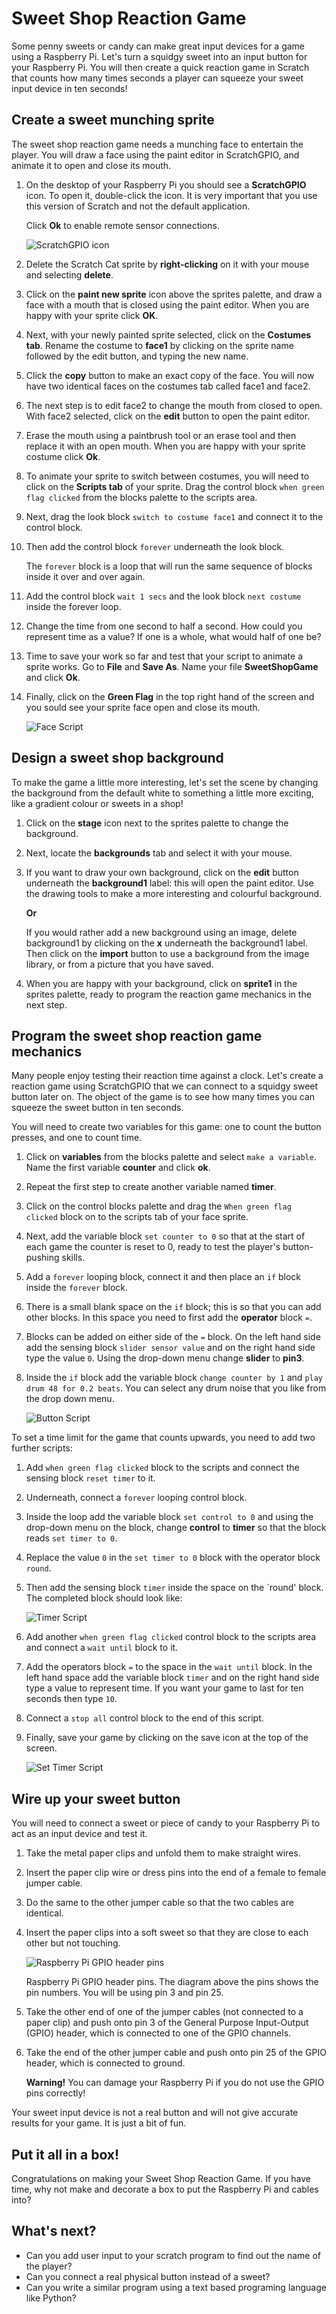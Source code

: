 # Sweet Shop Reaction Game

Some penny sweets or candy can make great input devices for a game using a Raspberry Pi. Let's turn a squidgy sweet into an input button for your Raspberry Pi. You will then create a quick reaction game in Scratch that counts how many times seconds a player can squeeze your sweet input device in ten seconds!

## Create a sweet munching sprite

The sweet shop reaction game needs a munching face to entertain the player. You will draw a face using the paint editor in ScratchGPIO, and animate it to open and close its mouth.

1. On the desktop of your Raspberry Pi you should see a **ScratchGPIO** icon. To open it, double-click the icon. It is very important that you use this version of Scratch and not the default application.

    Click **Ok** to enable remote sensor connections.

    ![](images/scratchgpio.png "ScratchGPIO icon")

1. Delete the Scratch Cat sprite by **right-clicking** on it with your mouse and selecting **delete**.

1. Click on the **paint new sprite** icon above the sprites palette, and draw a face with a mouth that is closed using the paint editor. When you are happy with your sprite click **OK**.

1. Next, with your newly painted sprite selected, click on the **Costumes tab**. Rename the costume to **face1** by clicking on the sprite name followed by the edit button, and typing the new name.

1. Click the **copy** button to make an exact copy of the face. You will now have two identical faces on the costumes tab called face1 and face2.

1. The next step is to edit face2 to change the mouth from closed to open. With face2 selected, click on the **edit** button to open the paint editor.

1. Erase the mouth using a paintbrush tool or an erase tool and then replace it with an open mouth. When you are happy with your sprite costume click **Ok**.

1. To animate your sprite to switch between costumes, you will need to click on the **Scripts tab** of your sprite. Drag the control block `when green flag clicked` from the blocks palette to the scripts area.

1. Next, drag the look block `switch to costume face1` and connect it to the control block.

1. Then add the control block `forever` underneath the look block.

   The `forever` block is a loop that will run the same sequence of blocks inside it over and over again.

1. Add the control block `wait 1 secs` and the look block `next costume` inside the forever loop.

1. Change the time from one second to half a second. How could you represent time as a value? If one is a whole, what would half of one be?

1. Time to save your work so far and test that your script to animate a sprite works. Go to **File** and **Save As**. Name your file **SweetShopGame** and click **Ok**.

1. Finally, click on the **Green Flag** in the top right hand of the screen and you sould see your sprite face open and close its mouth.

	![](images/face-script.png "Face Script")

## Design a sweet shop background

To make the game a little more interesting, let's set the scene by changing the background from the default white to something a little more exciting, like a gradient colour or sweets in a shop!

1. Click on the **stage** icon next to the sprites palette to change the background.

1. Next, locate the **backgrounds** tab and select it with your mouse.

1. If you want to draw your own background, click on the **edit** button underneath the **background1** label: this will open the paint editor. Use the drawing tools to make a more interesting and colourful background.

	**Or**

 	If you would rather add a new background using an image, delete background1 by clicking on the **x** underneath the background1 label. Then click on the **import** button to use a background from the image library, or from a picture that you have saved.

1. When you are happy with your background, click on **sprite1** in the sprites palette, ready to program the reaction game mechanics in the next step.

## Program the sweet shop reaction game mechanics

Many people enjoy testing their reaction time against a clock. Let's create a reaction game using ScratchGPIO that we can connect to a squidgy sweet button later on. The object of the game is to see how many times you can squeeze the sweet button in ten seconds.

You will need to create two variables for this game: one to count the button presses, and one to count time.

1. Click on **variables** from the blocks palette and select `make a variable`. Name the first variable **counter** and click **ok**.

1. Repeat the first step to create another variable named **timer**.

1. Click on the control blocks palette and drag the `When green flag clicked` block on to the scripts tab of your face sprite.

1. Next, add the variable block `set counter to 0` so that at the start of each game the counter is reset to 0, ready to test the player's button-pushing skills.

1. Add a `forever` looping block, connect it and then place an `if` block inside the `forever` block.

1. There is a small blank space on the `if` block; this is so that you can add other blocks. In this space you need to first add the **operator** block ` = `.

1. Blocks can be added on either side of the `=` block. On the left hand side add the sensing block `slider sensor value` and on the right hand side type the value `0`. Using the drop-down menu change **slider** to **pin3**.

1. Inside the `if` block add the variable block `change counter by 1` and `play drum 48 for 0.2 beats`. You can select any drum noise that you like from the drop down menu.

	![](images/button-script.png "Button Script")

To set a time limit for the game that counts upwards, you need to add two further scripts:

1. Add `when green flag clicked` block to the scripts and connect the sensing block `reset timer` to it.

1. Underneath, connect a `forever` looping control block.

1. Inside the loop add the variable block `set control to 0` and using the drop-down menu on the block, change **control** to **timer** so that the block reads `set timer to 0`.

1. Replace the value `0` in the `set timer to 0` block with the operator block `round`.

1. Then add the sensing block `timer` inside the space on the `round' block. The completed block should look like:

	![](images/timer-script.png "Timer Script")

1. Add another `when green flag clicked` control block to the scripts area and connect a `wait until` block to it.

1. Add the operators block `=` to the space in the `wait until` block. In the left hand space add the variable block `timer` and on the right hand side type a value to represent time. If you want your game to last for ten seconds then type `10`.

1. Connect a `stop all` control block to the end of this script.

1. Finally, save your game by clicking on the save icon at the top of the screen.

	![](images/timer-script2.png "Set Timer Script")

## Wire up your sweet button

You will need to connect a sweet or piece of candy to your Raspberry Pi to act as an input device and test it.

1. Take the metal paper clips and unfold them to make straight wires.

1. Insert the paper clip wire or dress pins into the end of a female to female jumper cable.

1. Do the same to the other jumper cable so that the two cables are identical.

1. Insert the paper clips into a soft sweet so that they are close to each other but not touching.

    ![](images/gpio.png "Raspberry Pi GPIO header pins")

    Raspberry Pi GPIO header pins. The diagram above the pins shows the pin numbers. You will be using pin 3 and pin 25.

1. Take the other end of one of the jumper cables (not connected to a paper clip) and push onto pin 3 of the General Purpose Input-Output (GPIO) header, which is connected to one of the GPIO channels.

1. Take the end of the other jumper cable and push onto pin 25 of the GPIO header, which is connected to ground.

    **Warning!** You can damage your Raspberry Pi if you do not use the GPIO pins correctly!

Your sweet input device is not a real button and will not give accurate results for your game. It is just a bit of fun. 

## Put it all in a box!

Congratulations on making your Sweet Shop Reaction Game. If you have time, why not make and decorate a box to put the Raspberry Pi and cables into?

## What's next?
- Can you add user input to your scratch program to find out the name of the player?
- Can you connect a real physical button instead of a sweet?
- Can you write a similar program using a text based programing language like Python?
